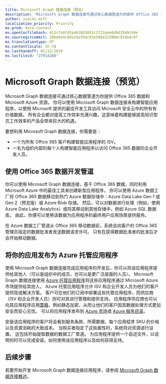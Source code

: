 ```yaml
---
title: Microsoft Graph 数据连接（预览）
description: 'Microsoft Graph 数据连接可通过核心数据管道为你提供 Office 365 数据和 Microsoft Azure 资源。 你可以使用 Microsoft Graph 数据连接来构建智能应用程序，以使用 Microsoft 提供的最佳开发工具访问 Microsoft 安全云中的所有有价值数据。 所有企业都对提高工作效率充满兴趣，这意味着构建能够提高知识型员工作效率的产品会带来巨大的机遇。 '
author: ajacks-msft
localization_priority: Priority
ms.prod: data-connect
ms.openlocfilehash: 412cfa0fd5a4638d3831c3f23a4e6d943549cb9e
ms.sourcegitcommit: 36be044c89a19af84c93e586e22200ec919e4c9f
ms.translationtype: HT
ms.contentlocale: zh-CN
ms.lasthandoff: 01/12/2019
ms.locfileid: "27914288"
---
```

# <a name="microsoft-graph-data-connect-preview"></a>Microsoft Graph 数据连接（预览）

Microsoft Graph 数据连接可通过核心数据管道为你提供 Office 365 数据和 Microsoft Azure 资源。 你可以使用 Microsoft Graph 数据连接来构建智能应用程序，以使用 Microsoft 提供的最佳开发工具访问 Microsoft 安全云中的所有有价值数据。 所有企业都对提高工作效率充满兴趣，这意味着构建能够提高知识型员工作效率的产品会带来巨大的机遇。 

要想利用 Microsoft Graph 数据连接，你需要是：

- 一个为所有 Office 365 客户构建智能应用程序的 ISV。
- 一名为组织内部的每个人构建智能应用程序以访问 Office 365 数据的企业开发人员。

## <a name="develop-a-pipeline-with-office-365-data"></a>使用 Office 365 数据开发管道
你可以使用 Microsoft Graph 数据连接，基于 Office 365 数据，同时利用 Microsoft Azure 中的最佳工具来创建新型应用程序。 你可以使用 Azure 数据工厂将 Office 365 数据移动到热门 Azure 数据存储中：Azure Data Lake Gen 1 或 Gen 2（预览版）或 Azure Blob 存储。 然后，可以对数据进行处理（例如，使用 Azure Data Lake Analytics）或将其移动到其他存储中，例如 Azure SQL 数据库。 由此，你便可以使用该数据为应用程序的最终用户应用场景提供服务。

在 Azure 数据工厂管道从 Office 365 移动数据前，系统会向客户的 Office 365 管理员指定的数据批准者发送数据请求许可。 只有在获得数据批准者的批准后才会开始移动数据。

## <a name="publish-your-app-as-an-azure-managed-application"></a>将你的应用发布为 Azure 托管应用程序
使用 Microsoft Graph 数据连接完成应用程序的开发后，你可以将该应用程序提供给其他人（可以是组织中的成员，也可以是更广泛层面的人员）。 Microsoft Graph 数据连接使用 [Azure 托管应用程序](https://docs.microsoft.com/zh-CN/azure/managed-applications/overview)将这些应用程序通过 Microsoft Azure 市场提供给其他人。 Azure 托管应用程序允许 ISV 和企业开发人员为他们的客户提供现成解决方案。 客户可在他们的订阅中部署这些托管应用程序，而供应商（ISV 和企业开发人员）则可对其进行管理和提供支持。 应用程序供应商也可以向其应用程序应用[策略](https://docs.microsoft.com/zh-CN/azure/managed-applications/overview#azure-policy)，例如静态加密，从而让他们的客户因其数据处理方式更加安全而安心无忧。 可以将应用程序发布到 [Azure 市场](https://docs.microsoft.com/zh-CN/azure/managed-applications/publish-marketplace-app)或 [Azure 服务目录](https://docs.microsoft.com/zh-CN/azure/managed-applications/publish-service-catalog-app)。

安装该应用程序的客户将会看到服务条款、所需数据、每个应用程序 SKU 的价格以及资源消耗的大致成本。 当购买者指定了这些属性时，系统将对资源进行设置。 这包括开始提取数据的数据工厂管道。 为应用程序提供一个自述文件，以说明何时可以完成安装，如何使用该应用程序以及如何获得支持。

## <a name="next-steps"></a>后续步骤 
若要开始开发 Microsoft Graph 数据连接应用程序，请参阅 [Microsoft Graph 数据连接概述](data-connect-concept-overview.md)。
